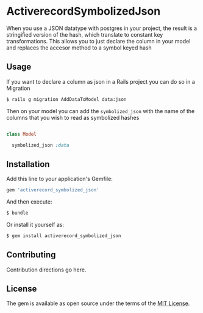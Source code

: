 # ActiverecordSymbolizedJson
When you use a JSON datatype with postgres in your project, the result is a stringified version of the hash, which translate to constant key transformations.
This allows you to just declare the column in your model and replaces the accesor method to a symbol keyed hash

## Usage

If you want to declare a column as json in a Rails project you can do so in a Migration

```bash
$ rails g migration AddDataToModel data:json
```

Then on your model you can add the `symbolized_json` with the name of the columns that you wish to read as symbolized hashes

```ruby

class Model

  symbolized_json :data

```

## Installation
Add this line to your application's Gemfile:

```ruby
gem 'activerecord_symbolized_json'
```

And then execute:
```bash
$ bundle
```

Or install it yourself as:
```bash
$ gem install activerecord_symbolized_json
```

## Contributing
Contribution directions go here.

## License
The gem is available as open source under the terms of the [MIT License](https://opensource.org/licenses/MIT).
